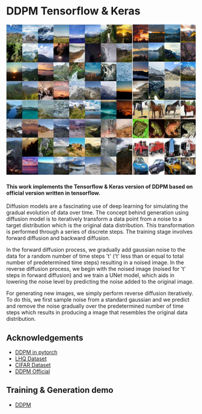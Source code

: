 # DDPM Tensorflow & Keras


<p float="left">
  <img src="results/resultmain.png" width="600" height="400"> 
</p>


#### This work implements the Tensorflow & Keras version of DDPM based on official version written in tensorflow.

Diffusion models are a fascinating use of deep learning for simulating the gradual evolution of data over time. The concept behind generation using diffusion model is to iteratively transform a data point from a noise to a target distribution which is the original data distribution. This transformation is performed through a series of discrete steps. The training stage involves forward diffusion and backward diffusion.

In the forward diffusion process, we gradually add gaussian noise to the data for a random number of time steps 't' ('t' less than or equal to total number of predetermined time steps) resulting in a noised image. In the reverse diffusion process, we begin with the noised image (noised for 't' steps in forward diffusion) and we train a UNet model, which aids in lowering the noise level by predicting the noise added to the original image.

For generating new images, we simply perform reverse diffusion iteratively. To do this, we first sample noise from a standard gaussian and we predict and remove the noise gradually over the predetermined number of time steps which results in producing a image that resembles the original data distribution.


## Acknowledgements

 - [DDPM in pytorch](https://github.com/dome272/Diffusion-Models-pytorch)
 - [LHQ Dataset](https://universome.github.io/alis)
  - [CIFAR Dataset](https://www.tensorflow.org/api_docs/python/tf/keras/datasets/cifar10/load_data)
 - [DDPM Official](https://github.com/hojonathanho/diffusion)



## Training & Generation demo

- [DDPM](https://colab.research.google.com/drive/1Kd9sfJgt28KW6LBe1aMQYo5gDDFoN02r?usp=sharing)









